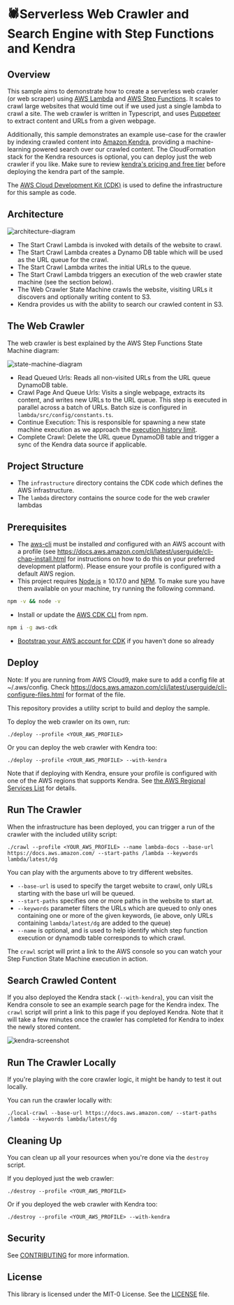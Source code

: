 # 🕷Serverless Web Crawler and Search Engine with Step Functions and Kendra

## Overview
This sample aims to demonstrate how to create a serverless web crawler (or web scraper) using [AWS Lambda](https://aws.amazon.com/lambda/) and [AWS Step Functions](https://aws.amazon.com/step-functions/).
It scales to crawl large websites that would time out if we used just a single lambda to crawl a site. The web crawler is written in
Typescript, and uses [Puppeteer](https://github.com/puppeteer/puppeteer) to extract content and URLs from a given webpage.

Additionally, this sample demonstrates an example use-case for the crawler by indexing crawled content into [Amazon Kendra](https://aws.amazon.com/kendra/), providing
a machine-learning powered search over our crawled content. The CloudFormation stack for the Kendra resources is optional,
you can deploy just the web crawler if you like. Make sure to review [kendra's pricing and free tier](https://aws.amazon.com/kendra/pricing/)
before deploying the kendra part of the sample.

The [AWS Cloud Development Kit (CDK)](https://aws.amazon.com/cdk/) is used to define the infrastructure for this sample as code.

## Architecture

![architecture-diagram](.readme-resources/architecture.png)

* The Start Crawl Lambda is invoked with details of the website to crawl.
* The Start Crawl Lambda creates a Dynamo DB table which will be used as the URL queue for the crawl.
* The Start Crawl Lambda writes the initial URLs to the queue.
* The Start Crawl Lambda triggers an execution of the web crawler state machine (see the section below).
* The Web Crawler State Machine crawls the website, visiting URLs it discovers and optionally writing content to S3.
* Kendra provides us with the ability to search our crawled content in S3.

## The Web Crawler

The web crawler is best explained by the AWS Step Functions State Machine diagram:

![state-machine-diagram](.readme-resources/state-machine.png)

* Read Queued Urls: Reads all non-visited URLs from the URL queue DynamoDB table.
* Crawl Page And Queue Urls: Visits a single webpage, extracts its content, and writes new URLs to the URL queue. This step is executed
in parallel across a batch of URLs. Batch size is configured in `lambda/src/config/constants.ts`.
* Continue Execution: This is responsible for spawning a new state machine execution as we approach the [execution history limit](https://docs.aws.amazon.com/step-functions/latest/dg/bp-history-limit.html).
* Complete Crawl: Delete the URL queue DynamoDB table and trigger a sync of the Kendra data source if applicable.

## Project Structure

* The `infrastructure` directory contains the CDK code which defines the AWS infrastructure.
* The `lambda` directory contains the source code for the web crawler lambdas

## Prerequisites

* The [aws-cli](https://docs.aws.amazon.com/cli/latest/userguide/cli-chap-install.html) must be installed *and* configured with an AWS account with a profile (see https://docs.aws.amazon.com/cli/latest/userguide/cli-chap-install.html for instructions on how to do this on your preferred development platform). Please ensure your profile is configured with a default AWS region.
* This project requires [Node.js](http://nodejs.org/) ≥ 10.17.0 and [NPM](https://npmjs.org/).
To make sure you have them available on your machine, try running the following command.
```sh
npm -v && node -v
```
* Install or update the [AWS CDK CLI](https://docs.aws.amazon.com/cdk/latest/guide/getting_started.html#getting_started_install) from npm.
```sh
npm i -g aws-cdk
```
* [Bootstrap your AWS account for CDK](https://docs.aws.amazon.com/cdk/latest/guide/bootstrapping.html) if you haven't done so already

## Deploy
Note: If you are running from AWS Cloud9, make sure to add a config file at ~/.aws/config. Check https://docs.aws.amazon.com/cli/latest/userguide/cli-configure-files.html for format of the file. 

This repository provides a utility script to build and deploy the sample.

To deploy the web crawler on its own, run:

`./deploy --profile <YOUR_AWS_PROFILE>`

Or you can deploy the web crawler with Kendra too:

`./deploy --profile <YOUR_AWS_PROFILE> --with-kendra`

Note that if deploying with Kendra, ensure your profile is configured with one of the AWS regions that supports Kendra. See [the AWS Regional Services List](https://aws.amazon.com/about-aws/global-infrastructure/regional-product-services/) for details.

## Run The Crawler

When the infrastructure has been deployed, you can trigger a run of the crawler with the included utility script:

`./crawl --profile <YOUR_AWS_PROFILE> --name lambda-docs --base-url https://docs.aws.amazon.com/ --start-paths /lambda --keywords lambda/latest/dg`

You can play with the arguments above to try different websites.

* `--base-url` is used to specify the target website to crawl, only URLs starting with the base url will be queued.
* `--start-paths` specifies one or more paths in the website to start at.
* `--keywords` parameter filters the URLs which are queued to only ones containing one or more of the given keywords, (ie above, only URLs containing `lambda/latest/dg`
are added to the queue)
* `--name` is optional, and is used to help identify which step function execution or dynamodb table corresponds to which crawl.

The `crawl` script will print a link to the AWS console so you can watch your Step Function State Machine execution in action.

## Search Crawled Content

If you also deployed the Kendra stack (`--with-kendra`), you can visit the Kendra console to see an example
search page for the Kendra index. The `crawl` script will print a link to this page if you deployed Kendra. Note that it will
take a few minutes once the crawler has completed for Kendra to index the newly stored content.

![kendra-screenshot](./.readme-resources/kendra-screenshot.png)

## Run The Crawler Locally

If you're playing with the core crawler logic, it might be handy to test it out locally.

You can run the crawler locally with:

`./local-crawl --base-url https://docs.aws.amazon.com/ --start-paths /lambda --keywords lambda/latest/dg`

## Cleaning Up

You can clean up all your resources when you're done via the `destroy` script.

If you deployed just the web crawler:

`./destroy --profile <YOUR_AWS_PROFILE>`

Or if you deployed the web crawler with Kendra too:

`./destroy --profile <YOUR_AWS_PROFILE> --with-kendra`

## Security

See [CONTRIBUTING](CONTRIBUTING.md#security-issue-notifications) for more information.

## License

This library is licensed under the MIT-0 License. See the [LICENSE](LICENSE) file.
